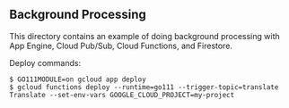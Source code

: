 Background Processing
---------------------

This directory contains an example of doing background processing with App
Engine, Cloud Pub/Sub, Cloud Functions, and Firestore.

Deploy commands:

```
$ GO111MODULE=on gcloud app deploy
$ gcloud functions deploy --runtime=go111 --trigger-topic=translate Translate --set-env-vars GOOGLE_CLOUD_PROJECT=my-project
```
